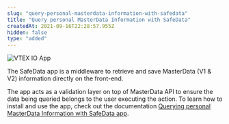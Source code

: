 ```yaml
---
slug: "query-personal-masterdata-information-with-safedata"
title: "Query personal MasterData Information with SafeData"
createdAt: 2021-09-16T22:28:57.955Z
hidden: false
type: "added"
---
```


![VTEX IO App](https://raw.githubusercontent.com/vtexdocs/dev-portal-content/main/images/query-personal-masterdata-information-with-safedata-0.png)

The SafeData app is a middleware to retrieve and save MasterData (V1 & V2) information directly on the front-end.

The app acts as a validation layer on top of MasterData API to ensure the data being queried belongs to the user executing the action. To learn how to install and use the app, check out the documentation [Querying personal MasterData Information with SafeData app](https://developers.vtex.com/vtex-developer-docs/docs/vtex-safedata).
